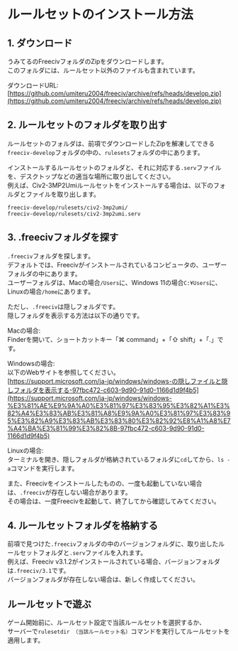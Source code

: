 # ルールセットのインストール方法
## 1. ダウンロード
うみてるのFreecivフォルダのZipをダウンロードします。  
このフォルダには、ルールセット以外のファイルも含まれています。  
  
ダウンロードURL:  
[https://github.com/umiteru2004/freeciv/archive/refs/heads/develop.zip](https://github.com/umiteru2004/freeciv/archive/refs/heads/develop.zip)
## 2. ルールセットのフォルダを取り出す
ルールセットのフォルダは、前項でダウンロードしたZipを解凍してできる`freeciv-develop`フォルダの中の、`rulesets`フォルダの中にあります。  
  
インストールするルールセットのフォルダと、それに対応する`.serv`ファイルを、デスクトップなどの適当な場所に取り出してください。  
例えば、Civ2-3MP2Umiルールセットをインストールする場合は、以下のフォルダとファイルを取り出します。
```
freeciv-develop/rulesets/civ2-3mp2umi/
freeciv-develop/rulesets/civ2-3mp2umi.serv
```
## 3. .freecivフォルダを探す
`.freeciv`フォルダを探します。  
デフォルトでは、Freecivがインストールされているコンピュータの、ユーザーフォルダの中にあります。  
ユーザーフォルダは、Macの場合`/Users`に、Windows 11の場合`C:¥Users`に、Linuxの場合`/home`にあります。
  
ただし、`.freeciv`は隠しフォルダです。  
隠しフォルダを表示する方法は以下の通りです。  
  
Macの場合:  
Finderを開いて、ショートカットキー「⌘ command」+「⇧ shift」+「.」です。  
  
Windowsの場合:  
以下のWebサイトを参照してください。  
[https://support.microsoft.com/ja-jp/windows/windows-の隠しファイルと隠しフォルダを表示する-97fbc472-c603-9d90-91d0-1166d1d9f4b5](https://support.microsoft.com/ja-jp/windows/windows-%E3%81%AE%E9%9A%A0%E3%81%97%E3%83%95%E3%82%A1%E3%82%A4%E3%83%AB%E3%81%A8%E9%9A%A0%E3%81%97%E3%83%95%E3%82%A9%E3%83%AB%E3%83%80%E3%82%92%E8%A1%A8%E7%A4%BA%E3%81%99%E3%82%8B-97fbc472-c603-9d90-91d0-1166d1d9f4b5)  
  
Linuxの場合:  
ターミナルを開き、隠しフォルダが格納されているフォルダに`cd`してから、`ls -a`コマンドを実行します。  
  
また、Freecivをインストールしたものの、一度も起動していない場合は、`.freeciv`が存在しない場合があります。  
その場合は、一度Freecivを起動して、終了してから確認してみてください。
## 4. ルールセットフォルダを格納する
前項で見つけた`.freeciv`フォルダの中のバージョンフォルダに、取り出したルールセットフォルダと`.serv`ファイルを入れます。  
例えば、Freeciv v3.1.2がインストールされている場合、バージョンフォルダは`.freeciv/3.1`です。  
バージョンフォルダが存在しない場合は、新しく作成してください。
## ルールセットで遊ぶ
ゲーム開始前に、ルールセット設定で当該ルールセットを選択するか、  
サーバーで`rulesetdir （当該ルールセット名）`コマンドを実行してルールセットを適用します。
